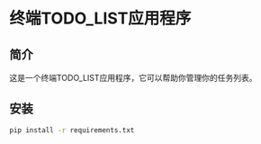 # 终端TODO_LIST应用程序

## 简介

这是一个终端TODO_LIST应用程序，它可以帮助你管理你的任务列表。

## 安装

```bash
pip install -r requirements.txt
```
